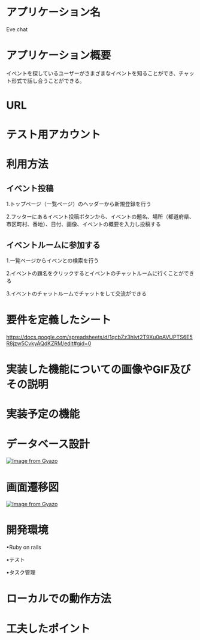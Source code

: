 # アプリケーション名
Eve chat

# アプリケーション概要
イベントを探しているユーザーがさまざまなイベントを知ることができ、チャット形式で話し合うことができる。

#  URL

# テスト用アカウント

# 利用方法

## イベント投稿
1.トップページ（一覧ページ）のヘッダーから新規登録を行う

2.フッターにあるイベント投稿ボタンから、イベントの題名、場所（都道府県、市区町村、番地）、日付、画像、イベントの概要を入力し投稿する

## イベントルームに参加する
1.一覧ページからイベンとの検索を行う

2.イベントの題名をクリックするとイベントのチャットルームに行くことができる

3.イベントのチャットルームでチャットをして交流ができる

# 要件を定義したシート
https://docs.google.com/spreadsheets/d/1qcbZz3hIvt2T9Xu0pAVUPTS6E5R8jzw5CvkyAQdKZRM/edit#gid=0

# 実装した機能についての画像やGIF及びその説明

# 実装予定の機能

# データベース設計
[![Image from Gyazo](https://i.gyazo.com/9e15d7f1d97138ae9844476ff58714d9.png)](https://gyazo.com/9e15d7f1d97138ae9844476ff58714d9)
# 画面遷移図
[![Image from Gyazo](https://i.gyazo.com/b4fcaf464596217f581898c63f6f59f2.jpg)](https://gyazo.com/b4fcaf464596217f581898c63f6f59f2)
# 開発環境
•Ruby on rails

•テスト

•タスク管理

# ローカルでの動作方法

# 工夫したポイント
